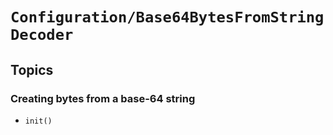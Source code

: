 # ``Configuration/Base64BytesFromStringDecoder``

## Topics

### Creating bytes from a base-64 string

- ``init()``
